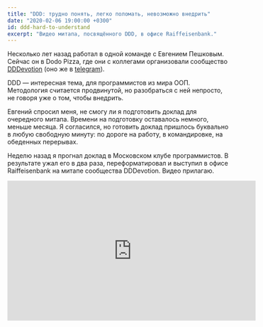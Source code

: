```yaml
---
title: "DDD: трудно понять, легко поломать, невозможно внедрить"
date: "2020-02-06 19:00:00 +0300"
id: ddd-hard-to-understand
excerpt: "Видео митапа, посвящённого DDD, в офисе Raiffeisenbank."
---
```


Несколько лет назад работал в одной команде с Евгением Пешковым. Сейчас он в Dodo Pizza, где они с коллегами организовали сообщество [DDDevotion](https://www.facebook.com/groups/dddevotion) (оно же в [telegram](https://t.me/dddevotion)).

DDD — интересная тема, для программистов из мира ООП. Методология считается продвинутой, но разобраться с ней непросто, не говоря уже о том, чтобы внедрить.

Евгений спросил меня, не смогу ли я подготовить доклад для очередного митапа. Времени на подготовку оставалось немного, меньше месяца. Я согласился, но готовить доклад пришлось буквально в любую свободную минуту: по дороге на работу, в командировке, на обеденных перерывах.

Неделю назад я прогнал доклад в Московском клубе программистов. В результате ужал его в два раза, переформатировал и выступил в офисе Raiffeisenbank на митапе сообщества DDDevotion. Видео прилагаю.

<div class="video">
    <iframe width="560" height="315" src="https://www.youtube.com/embed/WwRXloRVh74" frameborder="0" allow="accelerometer; autoplay; encrypted-media; gyroscope; picture-in-picture" allowfullscreen></iframe>
</div>
